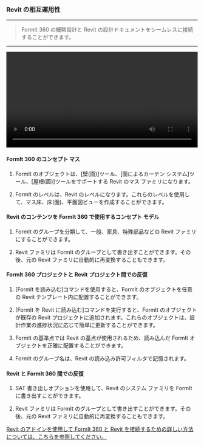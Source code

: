 

### Revit の相互運用性

---

> FormIt 360 の概略設計と Revit の設計ドキュメントをシームレスに接続することができます。

---

<video width="100%" controls>
  <source src="Videos/Revit Interop.mp4" type="video/mp4">
</video>

#### FormIt 360 のコンセプト マス

1. FormIt のオブジェクトは、[壁(面)]ツール、[面によるカーテン システム]ツール、[屋根(面)]ツールをサポートする Revit のマス ファミリになります。

2. FormIt のレベルは、Revit のレベルになります。これらのレベルを使用して、マス床、床(面)、平面図ビューを作成することができます。

#### Revit のコンテンツを FormIt 360 で使用するコンセプト モデル

1. FormIt のグループを分類して、一般、家具、特殊部品などの Revit ファミリにすることができます。

2. Revit ファミリは FormIt のグループとして書き出すことができます。その後、元の Revit ファミリに自動的に再変換することもできます。

#### FormIt 360 プロジェクトと Revit プロジェクト間での反復

1. [FormIt を読み込む]コマンドを使用すると、FormIt のオブジェクトを任意の Revit テンプレート内に配置することができます。

2. [FormIt を Revit に読み込む]コマンドを実行すると、FormIt のオブジェクトが既存の Revit プロジェクトに追加されます。これらのオブジェクトは、設計作業の進捗状況に応じて簡単に更新することができます。

3. FormIt の基準点では Revit の基点が使用されるため、読み込んだ FormIt オブジェクトを正確に配置することができます。

4. FormIt のグループ名は、Revit の読み込み許可フィルタで記憶されます。

#### Revit と FormIt 360 間での反復

1. SAT 書き出しオプションを使用して、Revit のシステム ファミリを FormIt に書き出すことができます。

2. Revit ファミリは FormIt のグループとして書き出すことができます。その後、元の Revit ファミリに自動的に再変換することもできます。

[Revit のアドインを使用して FormIt 360 と Revit を接続するための詳しい方法については、こちらを参照してください。](http://formit360.autodesk.com/page/formit-360-revit)

